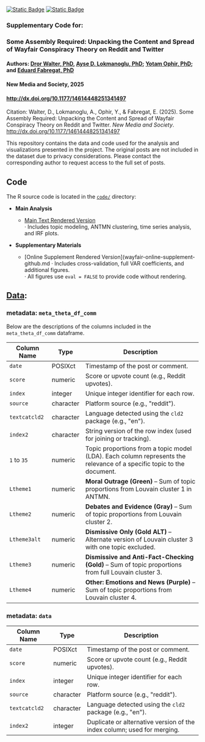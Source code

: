 [![Static Badge](https://img.shields.io/badge/R-blue)](https://github.com/aysedeniz09/someassemblyrequired)
[![Static Badge](https://img.shields.io/badge/DOI:10.1177/14614448251341497-yellow)](http://dx.doi.org/10.1177/14614448251341497)


### Supplementary Code for:
### Some Assembly Required: Unpacking the Content and Spread of Wayfair Conspiracy Theory on Reddit and Twitter
#### Authors: [Dror Walter, PhD](https://cas.gsu.edu/profile/dror-walter/), [Ayse D. Lokmanoglu, PhD](https://aysedeniz09.github.io/); [Yotam Ophir, PhD](https://ophiryotam.com/); and [Eduard Fabregat, PhD](https://scholar.google.com/citations?user=QSTQ3TAAAAAJ&hl=en)
#### New Media and Society, 2025
#### <http://dx.doi.org/10.1177/14614448251341497>

Citation: Walter, D., Lokmanoglu, A., Ophir, Y., & Fabregat, E. (2025).  Some Assembly Required: Unpacking the Content and Spread of Wayfair Conspiracy Theory on Reddit and Twitter. *New Media and Society*. http://dx.doi.org/10.1177/14614448251341497


This repository contains the data and code used for the analysis and visualizations presented in the project. The original posts are not included in the dataset due to privacy considerations. Please contact the corresponding author to request access to the full set of posts.

## Code

The R source code is located in the [`code/`](code/) directory:

- **Main Analysis**
  - [Main Text Rendered Version](wayfair_github.md)  
    · Includes topic modeling, ANTMN clustering, time series analysis, and IRF plots.

- **Supplementary Materials**
  - [Online Supplement Rendered Version](wayfair-online-supplement-github.md 
    · Includes cross-validation, full VAR coefficients, and additional figures.  
    · All figures use `eval = FALSE` to provide code without rendering.

## [Data](https://github.com/aysedeniz09/someassemblyrequired/tree/main/data):

### metadata: `meta_theta_df_comm`

Below are the descriptions of the columns included in the `meta_theta_df_comm` dataframe.

| **Column Name** | **Type**    | **Description** |
|------------------|-------------|------------------|
| `date`           | POSIXct     | Timestamp of the post or comment. |
| `score`          | numeric     | Score or upvote count (e.g., Reddit upvotes). |
| `index`          | integer     | Unique integer identifier for each row. |
| `source`         | character   | Platform source (e.g., "reddit"). |
| `textcatcld2`    | character   | Language detected using the `cld2` package (e.g., "en"). |
| `index2`         | character   | String version of the row index (used for joining or tracking). |
| `1` to `35`      | numeric     | Topic proportions from a topic model (LDA). Each column represents the relevance of a specific topic to the document. |
| `Ltheme1`        | numeric     | **Moral Outrage (Green)** – Sum of topic proportions from Louvain cluster 1 in ANTMN. |
| `Ltheme2`        | numeric     | **Debates and Evidence (Gray)** – Sum of topic proportions from Louvain cluster 2. |
| `Ltheme3alt`     | numeric     | **Dismissive Only (Gold ALT)** – Alternate version of Louvain cluster 3 with one topic excluded. |
| `Ltheme3`        | numeric     | **Dismissive and Anti-Fact-Checking (Gold)** – Sum of topic proportions from full Louvain cluster 3. |
| `Ltheme4`        | numeric     | **Other: Emotions and News (Purple)** – Sum of topic proportions from Louvain cluster 4. |

### metadata: `data`

| **Column Name** | **Type**    | **Description** |
|------------------|-------------|------------------|
| `date`           | POSIXct     | Timestamp of the post or comment. |
| `score`          | numeric     | Score or upvote count (e.g., Reddit upvotes). |
| `index`          | integer     | Unique integer identifier for each row. |
| `source`         | character   | Platform source (e.g., "reddit"). |
| `textcatcld2`    | character   | Language detected using the `cld2` package (e.g., "en"). |
| `index2`         | integer     | Duplicate or alternative version of the index column; used for merging. |
